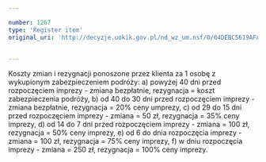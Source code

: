 ```yaml
---

number: 1267
type: 'Register item'
original_uri: 'http://decyzje.uokik.gov.pl/nd_wz_um.nsf/0/04DEBC5619AFAE1AC125739A002CB949?OpenDocument'


---
```


Koszty zmian i rezygnacji ponoszone przez klienta za 1 osobę z wykupionym zabezpieczeniem podróży: a) powyżej 40 dni przed rozpoczęciem imprezy - zmiana bezpłatnie, rezygnacja = koszt zabezpieczenia podróży, b) od 40 do 30 dni przed rozpoczęciem imprezy - zmiana bezpłatnie, rezygnacja = 20% ceny umprezy, c) od 29 do 15 dni przed rozpoczęciem imprezy - zmiana = 50 zł, rezygnacja = 35% ceny imprezy, d) od 14 do 7 dni przed rozpoczęciem imprezy - zmiana = 100 zł, rezygnacja = 50% ceny imprezy, e) od 6 do dnia rozpoczęcia imprezy - zmiana = 100 zł, rezygnacja = 75% ceny imprezy, f) w dniu rozpoczęcia imprezy - zmiana = 250 zł, rezygnacja = 100% ceny imprezy.
